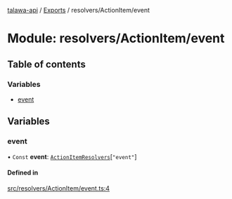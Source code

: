 [talawa-api](../README.md) / [Exports](../modules.md) / resolvers/ActionItem/event

# Module: resolvers/ActionItem/event

## Table of contents

### Variables

- [event](resolvers_ActionItem_event.md#event)

## Variables

### event

• `Const` **event**: [`ActionItemResolvers`](types_generatedGraphQLTypes.md#actionitemresolvers)[``"event"``]

#### Defined in

[src/resolvers/ActionItem/event.ts:4](https://github.com/PalisadoesFoundation/talawa-api/blob/c199cfb/src/resolvers/ActionItem/event.ts#L4)
